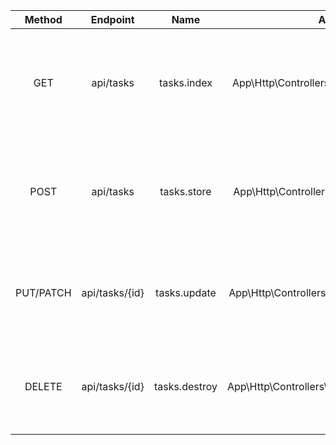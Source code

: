 |  Method   |    Endpoint    |     Name      |                   Action                    |                             Description                              |
| :-------: | :------------: | :-----------: | :-----------------------------------------: | :------------------------------------------------------------------: |
|    GET    |   api/tasks    |  tasks.index  |  App\Http\Controllers\TaskController@index  | tasks テーブルの全レコードを取得する。TopPage でタスク一覧を表示する |
|   POST    |   api/tasks    |  tasks.store  |  App\Http\Controllers\TaskController@store  |    tasks テーブルにレコードを新規作成する。タスクの新規追加をする    |
| PUT/PATCH | api/tasks/{id} | tasks.update  | App\Http\Controllers\TaskController@update  |     tasks テーブルの id のレコードを更新する。タスクの編集をする     |
|  DELETE   | api/tasks/{id} | tasks.destroy | App\Http\Controllers\TaskController@destroy |     tasks テーブルの id のレコードを削除する。タスクの削除をする     |
